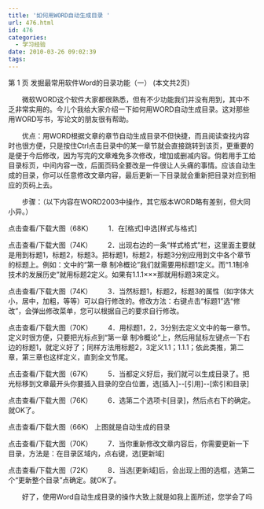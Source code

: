```yaml
---
title: '如何用WORD自动生成目录 '
url: 476.html
id: 476
categories:
  - 学习经验
date: 2010-03-26 09:02:39
tags:
---
```


第 1 页 发掘最常用软件Word的目录功能（一） (本文共2页)  
  
　　微软WORD这个软件大家都很熟悉，但有不少功能我们并没有用到，其中不乏非常实用的。今儿个我给大家介绍一下如何用WORD自动生成目录。这对那些用WORD写书，写论文的朋友很有帮助。  
  
　　优点：用WORD根据文章的章节自动生成目录不但快捷，而且阅读查找内容时也很方便，只是按住Ctrl点击目录中的某一章节就会直接跳转到该页，更重要的是便于今后修改，因为写完的文章难免多次修改，增加或删减内容。倘若用手工给目录标页，中间内容一改，后面页码全要改是一件很让人头痛的事情。应该自动生成的目录，你可以任意修改文章内容，最后更新一下目录就会重新把目录对应到相应的页码上去。  
  
　　步骤：（以下内容在WORD2003中操作，其它版本WORD略有差别，但大同小异。）  
  
点击查看/下载大图（68K） 　　1．在\[格式\]中选\[样式与格式\]  
  
点击查看/下载大图（74K） 　　2．出现右边的一条“样式格式”栏，这里面主要就是用到标题1，标题2，标题3。把标题1，标题2，标题3分别应用到文中各个章节的标题上。例如：文中的“第一章 制冷概论”我们就需要用标题1定义。而“1.1制冷技术的发展历史”就用标题2定义。如果有1.1.1×××那就用标题3来定义。  
  
点击查看/下载大图（74K） 　　3．当然标题1，标题2，标题3的属性（如字体大小，居中，加粗，等等）可以自行修改的。修改方法：右键点击“标题1”选“修改”，会弹出修改菜单，您可以根据自己的要求自行修改。  
  
点击查看/下载大图（70K） 　　4．用标题1，2，3分别去定义文中的每一章节。定义时很方便，只要把光标点到“第一章 制冷概论”上，然后用鼠标左键点一下右边的标题1，就定义好了；同样方法用标题2，3定义1.1；1.1.1；依此类推，第二章，第三章也这样定义，直到全文节尾。  
  
点击查看/下载大图（67K） 　　5．当都定义好后，我们就可以生成目录了。把光标移到文章最开头你要插入目录的空白位置，选\[插入\]--\[引用\]--\[索引和目录\]  
  
点击查看/下载大图（76K） 　　6．选第二个选项卡\[目录\]，然后点右下的确定。就OK了。  
  
点击查看/下载大图（66K） 上图就是自动生成的目录  
  
点击查看/下载大图（70K） 　　7．当你重新修改文章内容后，你需要更新一下目录，方法是：在目录区域内，点右键，选\[更新域\]  
  
点击查看/下载大图（72K） 　　8．当选\[更新域\]后，会出现上图的选框，选第二个“更新整个目录”点确定。就OK了。  
  
　　好了，使用Word自动生成目录的操作大致上就是如我上面所述，您学会了吗